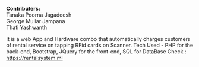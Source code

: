 <b>Contributers:</b><br>
Tanaka Poorna Jagadeesh <br>
George Mullar Jampana <br>
Thati Yashwanth<br>

It is a web App and Hardware combo that automatically charges customers of rental service on tapping RFid cards on Scanner.
Tech Used - PHP for the back-end, Bootstrap, JQuery for the front-end, SQL for DataBase
Check : https://rentalsystem.ml 
